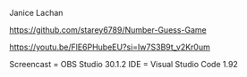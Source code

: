 Janice Lachan

https://github.com/starey6789/Number-Guess-Game

https://youtu.be/FlE6PHubeEU?si=Iw7S3B9t_v2Kr0um

Screencast = OBS Studio 30.1.2
IDE = Visual Studio Code 1.92
